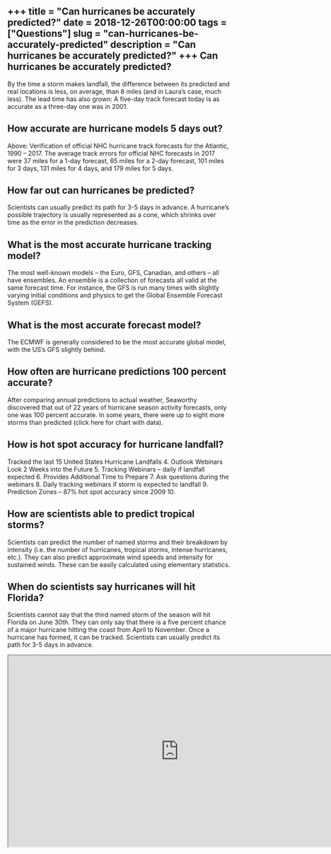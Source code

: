 +++
title = "Can hurricanes be accurately predicted?"
date = 2018-12-26T00:00:00
tags = ["Questions"]
slug = "can-hurricanes-be-accurately-predicted"
description = "Can hurricanes be accurately predicted?"
+++
Can hurricanes be accurately predicted?
---------------------------------------

By the time a storm makes landfall, the difference between its predicted and real locations is less, on average, than 8 miles (and in Laura’s case, much less). The lead time has also grown: A five-day track forecast today is as accurate as a three-day one was in 2001.

How accurate are hurricane models 5 days out?
---------------------------------------------

Above: Verification of official NHC hurricane track forecasts for the Atlantic, 1990 – 2017. The average track errors for official NHC forecasts in 2017 were 37 miles for a 1-day forecast, 65 miles for a 2-day forecast, 101 miles for 3 days, 131 miles for 4 days, and 179 miles for 5 days.

How far out can hurricanes be predicted?
----------------------------------------

Scientists can usually predict its path for 3-5 days in advance. A hurricane’s possible trajectory is usually represented as a cone, which shrinks over time as the error in the prediction decreases.

What is the most accurate hurricane tracking model?
---------------------------------------------------

The most well-known models – the Euro, GFS, Canadian, and others – all have ensembles. An ensemble is a collection of forecasts all valid at the same forecast time. For instance, the GFS is run many times with slightly varying initial conditions and physics to get the Global Ensemble Forecast System (GEFS).

What is the most accurate forecast model?
-----------------------------------------

The ECMWF is generally considered to be the most accurate global model, with the US’s GFS slightly behind.

How often are hurricane predictions 100 percent accurate?
---------------------------------------------------------

After comparing annual predictions to actual weather, Seaworthy discovered that out of 22 years of hurricane season activity forecasts, only one was 100 percent accurate. In some years, there were up to eight more storms than predicted (click here for chart with data).

How is hot spot accuracy for hurricane landfall?
------------------------------------------------

Tracked the last 15 United States Hurricane Landfalls 4. Outlook Webinars Look 2 Weeks into the Future 5. Tracking Webinars – daily if landfall expected 6. Provides Additional Time to Prepare 7. Ask questions during the webinars 8. Daily tracking webinars if storm is expected to landfall 9. Prediction Zones – 87% hot spot accuracy since 2009 10.

How are scientists able to predict tropical storms?
---------------------------------------------------

Scientists can predict the number of named storms and their breakdown by intensity (i.e. the number of hurricanes, tropical storms, intense hurricanes, etc.). They can also predict approximate wind speeds and intensity for sustained winds. These can be easily calculated using elementary statistics.

When do scientists say hurricanes will hit Florida?
---------------------------------------------------

Scientists cannot say that the third named storm of the season will hit Florida on June 30th. They can only say that there is a five percent chance of a major hurricane hitting the coast from April to November. Once a hurricane has formed, it can be tracked. Scientists can usually predict its path for 3-5 days in advance.

<iframe allow="accelerometer; autoplay; clipboard-write; encrypted-media; gyroscope; picture-in-picture" allowfullscreen="" class="__youtube_prefs__  epyt-is-override  no-lazyload" data-no-lazy="1" data-origheight="433" data-origwidth="770" data-skipgform_ajax_framebjll="" height="433" id="_ytid_28274" loading="lazy" src="https://www.youtube.com/embed/sRiJ291VSuc?enablejsapi=1&autoplay=0&cc_load_policy=0&cc_lang_pref=&iv_load_policy=1&loop=0&modestbranding=0&rel=1&fs=1&playsinline=0&autohide=2&theme=dark&color=red&controls=1&" title="YouTube player" width="770"></iframe>